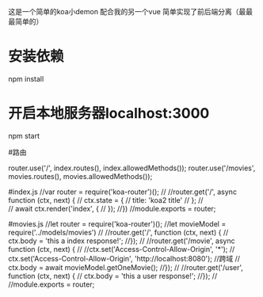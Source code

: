 这是一个简单的koa小demon 配合我的另一个vue 简单实现了前后端分离（最最最简单的）


# 安装依赖
npm install

# 开启本地服务器localhost:3000
npm start

#路由

router.use('/', index.routes(), index.allowedMethods());
router.use('/movies', movies.routes(), movies.allowedMethods());

#index.js
//var router = require('koa-router')();
//
//router.get('/', async function (ctx, next) {
//  ctx.state = {
//    title: 'koa2 title'
//  };
//  
//  await ctx.render('index', {
//  });
//})
//module.exports = router;


#movies.js
//let router = require('koa-router')();
//let movieModel = require('../models/movies')
//
//router.get('/', function (ctx, next) {
//    ctx.body = 'this a index response!';
//});
//
//router.get('/movie', async function (ctx, next) {
//    //ctx.set('Access-Control-Allow-Origin', '*');
//   ctx.set('Access-Control-Allow-Origin', 'http://localhost:8080'); //跨域
//    ctx.body = await movieModel.getOneMovie();
//});
//
//router.get('/user', function (ctx, next) {
//    ctx.body = 'this a user response!';
//});
//
//module.exports = router;